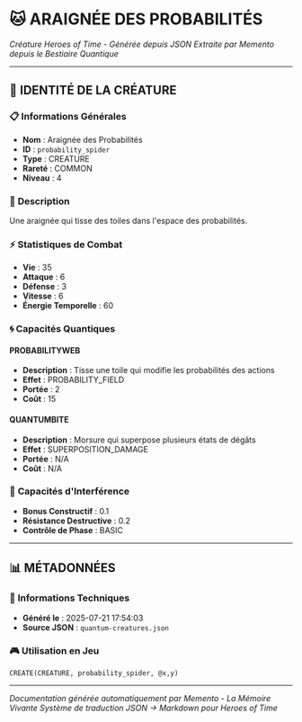 # 🐱 **ARAIGNÉE DES PROBABILITÉS**
*Créature Heroes of Time - Générée depuis JSON*
*Extraite par Memento depuis le Bestiaire Quantique*

---

## 🎯 **IDENTITÉ DE LA CRÉATURE**

### 📋 **Informations Générales**
- **Nom** : Araignée des Probabilités
- **ID** : `probability_spider`
- **Type** : CREATURE
- **Rareté** : COMMON
- **Niveau** : 4

### 📖 **Description**
Une araignée qui tisse des toiles dans l'espace des probabilités.

### ⚡ **Statistiques de Combat**
- **Vie** : 35
- **Attaque** : 6
- **Défense** : 3
- **Vitesse** : 6
- **Énergie Temporelle** : 60

### 🌀 **Capacités Quantiques**

#### **PROBABILITYWEB**
- **Description** : Tisse une toile qui modifie les probabilités des actions
- **Effet** : PROBABILITY_FIELD
- **Portée** : 2
- **Coût** : 15

#### **QUANTUMBITE**
- **Description** : Morsure qui superpose plusieurs états de dégâts
- **Effet** : SUPERPOSITION_DAMAGE
- **Portée** : N/A
- **Coût** : N/A

### 🌊 **Capacités d'Interférence**
- **Bonus Constructif** : 0.1
- **Résistance Destructive** : 0.2
- **Contrôle de Phase** : BASIC


---

## 📊 **MÉTADONNÉES**

### 🔧 **Informations Techniques**
- **Généré le** : 2025-07-21 17:54:03
- **Source JSON** : `quantum-creatures.json`

### 🎮 **Utilisation en Jeu**
```hots
CREATE(CREATURE, probability_spider, @x,y)
```

---

*Documentation générée automatiquement par Memento - La Mémoire Vivante*
*Système de traduction JSON → Markdown pour Heroes of Time*
